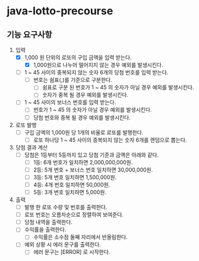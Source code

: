# java-lotto-precourse

## 기능 요구사항

1. 입력
   - [X] 1,000 원 단위의 로또의 구입 금액을 입력 받는다.
       - [X] 1,000원으로 나누어 떨어지지 않는 경우 예외를 발생시킨다.
   - [ ] 1 ~ 45 사이의 중복되지 않는 숫자 6개의 당첨 번호를 입력 받는다.
     - [ ] 번호는 쉼표(,)를 기준으로 구분한다.
       - [ ] 쉼표로 구분 된 번호가 1 ~ 45 의 숫자가 아닐 경우 예외를 발생시킨다.
       - [ ] 숫자가 중복 될 경우 예외를 발생시킨다.
   - [ ] 1 ~ 45 사이의 보너스 번호를 입력 받는다.
     - [ ] 번호가 1 ~ 45 의 숫자가 아닐 경우 예외를 발생시킨다.
     - [ ] 당첨 번호와 중복 될 경우 예외를 발생시킨다.

2. 로또 발행
   - [ ] 구입 금액의 1,000원 당 1개의 비율로 로또를 발행한다.
     - [ ] 로또 하나당 1 ~ 45 사이의 증복되지 않는 숫자 6개를 랜덤으로 뽑는다.

3. 당첨 결과 계산
   - [ ] 당첨은 1등부터 5등까지 있고 당첨 기준과 금액은 아래와 같다.
     - [ ] 1등: 6개 번호가 일치하면 2,000,000,000원.
     - [ ] 2등: 5개 번호 + 보너스 번호 일치하면 30,000,000원.
     - [ ] 3등: 5개 번호 일치하면 1,500,000원.
     - [ ] 4등: 4개 번호 일치하면 50,000원.
     - [ ] 5등: 3개 번호 일치하면 5,000원.

4. 출력
   - [ ] 발행 한 로또 수량 및 번호를 출력한다.
   - [ ] 로또 번호는 오름차순으로 정렬하여 보여준다.
   - [ ] 당첨 내역을 출력한다.
   - [ ] 수익률을 출력한다.
     - [ ] 수익률은 소수점 둘째 자리에서 반올림한다.
   - [ ] 예외 상황 시 에러 문구를 출력한다.
     - [ ] 에러 문구는 [ERROR] 로 시작한다.
